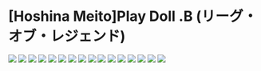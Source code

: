 # [Hoshina Meito]Play Doll .B (リーグ・オブ・レジェンド) 
![](../img/20/00000001.jpg)
![](../img/20/00000002.jpg)
![](../img/20/00000003.jpg)
![](../img/20/00000004.jpg)
![](../img/20/00000005.jpg)
![](../img/20/00000006.jpg)
![](../img/20/00000007.jpg)
![](../img/20/00000008.jpg)
![](../img/20/00000009.jpg)
![](../img/20/00000010.jpg)
![](../img/20/00000011.jpg)
![](../img/20/00000012.jpg)
![](../img/20/00000013.jpg)
![](../img/20/00000014.jpg)
![](../img/20/00000015.jpg)
![](../img/20/00000016.jpg)
